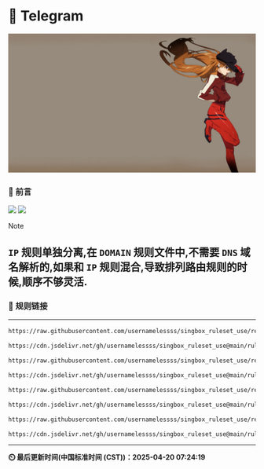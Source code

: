 
# 🧸 Telegram
![](https://raw.githubusercontent.com/usernamelessss/picture-bed/main/images/202504042256831.jpg)
### 📣 前言
![](https://shields.io/badge/-移除重复规则-ff69b4) ![](https://shields.io/badge/-IP&nbsp;规则单独存放不与&nbsp;DOMAIN&nbsp;等混合-green)
> [!NOTE]
**`IP` 规则单独分离,在 `DOMAIN` 规则文件中,不需要 `DNS` 域名解析的,如果和 `IP` 规则混合,导致排列路由规则的时候,顺序不够灵活.**
---

###  🔗 规则链接
---

```url
https://raw.githubusercontent.com/usernamelessss/singbox_ruleset_use/refs/heads/main/rule/Telegram/Telegram_IP.json
```

```url
https://cdn.jsdelivr.net/gh/usernamelessss/singbox_ruleset_use@main/rule/Telegram/Telegram_IP.json
```

```url
https://raw.githubusercontent.com/usernamelessss/singbox_ruleset_use/refs/heads/main/rule/Telegram/Telegram_IP.srs
```

```url
https://cdn.jsdelivr.net/gh/usernamelessss/singbox_ruleset_use@main/rule/Telegram/Telegram_IP.srs
```

```url
https://raw.githubusercontent.com/usernamelessss/singbox_ruleset_use/refs/heads/main/rule/Telegram/Telegram_No_IP.json
```

```url
https://cdn.jsdelivr.net/gh/usernamelessss/singbox_ruleset_use@main/rule/Telegram/Telegram_No_IP.json
```

```url
https://raw.githubusercontent.com/usernamelessss/singbox_ruleset_use/refs/heads/main/rule/Telegram/Telegram_No_IP.srs
```

```url
https://cdn.jsdelivr.net/gh/usernamelessss/singbox_ruleset_use@main/rule/Telegram/Telegram_No_IP.srs
```

---
**⏲️ 最后更新时间(中国标准时间 (CST))：2025-04-20 07:24:19**